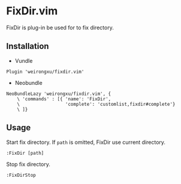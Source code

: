 FixDir.vim
====

FixDir is plug-in be used for to fix directory.

Installation
----

* Vundle
```viml
Plugin 'weirongxu/fixdir.vim'
```

* Neobundle
```viml
NeoBundleLazy 'weirongxu/fixdir.vim', {
    \ 'commands' : [{ 'name': 'FixDir',
    \                 'complete': 'customlist,fixdir#complete'}
    \ ]}
```

Usage
----

Start fix directory. If `path` is omitted, FixDir use current directory.
```viml
:FixDir [path]
```

Stop fix directory.
```viml
:FixDirStop
```

